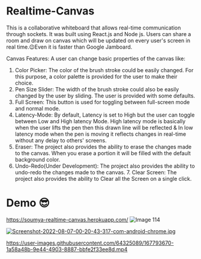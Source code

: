 # Realtime-Canvas
This is a collaborative whiteboard that allows real-time communication through sockets. It was built using React.js and Node js. Users can share a room and draw on canvas which will be updated on every user's screen in real time.😉Even it is faster than Google Jamboard.

Canvas Features: A user can change basic properties of the canvas like:
1. Color Picker: The color of the brush stroke could be easily changed. For this purpose, a color palette is provided for the user to make their choice.
2. Pen Size Slider: The width of the brush stroke could also be easily changed by the user by sliding. The user is provided with some defaults.
3. Full Screen: This button is used for toggling between full-screen mode and normal mode.
4. Latency-Mode:  By default, Latency is set to High but the user can toggle between Low and High latency Mode. High latency mode is basically when the user lifts the      pen then this drawn line will be reflected & In low latency mode when the pen is moving it reflects changes in real-time without any delay to others' screens. 
5. Eraser: The project also provides the ability to erase the changes made to the canvas. When you erase a portion it will be filled with the default background color.
6. Undo-Redo(Under Development): The project also provides the ability to undo-redo the changes made to the canvas. 7. Clear Screen: The project also provides the ability to Clear all the Screen on a single click.


# Demo 😎
https://soumya-realtime-canvas.herokuapp.com/
![Image 114](https://user-images.githubusercontent.com/64325089/167793590-1cf6333c-09fd-4dd9-a41a-0c63fba13bd7.png)

[![Screenshot-2022-08-07-00-20-43-317-com-android-chrome.jpg](https://i.postimg.cc/76jBs9FX/Screenshot-2022-08-07-00-20-43-317-com-android-chrome.jpg)](https://postimg.cc/47bbn6Nh)


https://user-images.githubusercontent.com/64325089/167793670-1a58a48b-9e44-4903-8887-bbfe2f33ee8d.mp4
